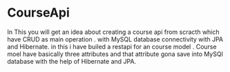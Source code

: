 # CourseApi

In This you will get an idea about creating a course api from scracth which have CRUD as main operation . with MySQL database connectivity with JPA and Hibernate.
in this i have builed a restapi for an course model .
Course moel have basically three attributes and that attribute gona save into MySQl database with the help of Hibernate and JPA.
